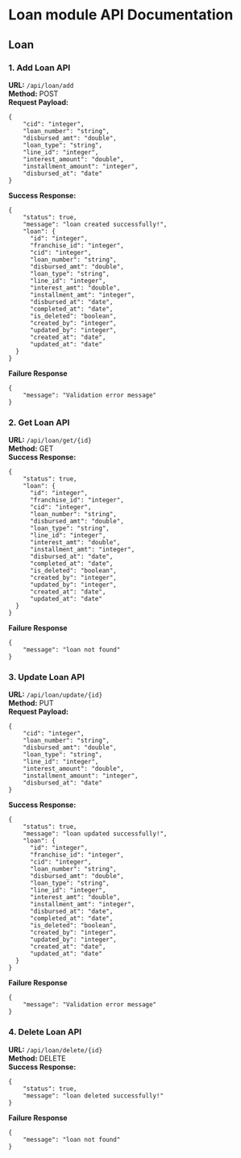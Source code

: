 # Loan module API Documentation

## Loan

### 1. Add Loan API

**URL:** `/api/loan/add`\
**Method:** POST\
**Request Payload:**
```
{
    "cid": "integer",
    "loan_number": "string",
    "disbursed_amt": "double",
    "loan_type": "string",
    "line_id": "integer",
    "interest_amount": "double",
    "installment_amount": "integer",
    "disbursed_at": "date"
}
```
**Success Response:**
```
{
    "status": true,
    "message": "loan created successfully!",
    "loan": {
      "id": "integer",
      "franchise_id": "integer",
      "cid": "integer",
      "loan_number": "string",
      "disbursed_amt": "double",
      "loan_type": "string",
      "line_id": "integer",
      "interest_amt": "double",
      "installment_amt": "integer",
      "disbursed_at": "date",
      "completed_at": "date",
      "is_deleted": "boolean",
      "created_by": "integer",
      "updated_by": "integer",
      "created_at": "date",
      "updated_at": "date"
  }
}
```
**Failure Response**
```
{
    "message": "Validation error message"
}
```

### 2. Get Loan API

**URL:** `/api/loan/get/{id}`\
**Method:** GET\
**Success Response:**
```
{
    "status": true,  
    "loan": {
      "id": "integer",
      "franchise_id": "integer",
      "cid": "integer",
      "loan_number": "string",
      "disbursed_amt": "double",
      "loan_type": "string",
      "line_id": "integer",
      "interest_amt": "double",
      "installment_amt": "integer",
      "disbursed_at": "date",
      "completed_at": "date",
      "is_deleted": "boolean",
      "created_by": "integer",
      "updated_by": "integer",
      "created_at": "date",
      "updated_at": "date"
  }
}
```
**Failure Response**
```
{
    "message": "loan not found"
}
```

### 3. Update Loan API

**URL:** `/api/loan/update/{id}`\
**Method:** PUT\
**Request Payload:**
```
{
    "cid": "integer",
    "loan_number": "string",
    "disbursed_amt": "double",
    "loan_type": "string",
    "line_id": "integer",
    "interest_amount": "double",
    "installment_amount": "integer",
    "disbursed_at": "date"
}
```
**Success Response:**
```
{
    "status": true,
    "message": "loan updated successfully!",
    "loan": {
      "id": "integer",
      "franchise_id": "integer",
      "cid": "integer",
      "loan_number": "string",
      "disbursed_amt": "double",
      "loan_type": "string",
      "line_id": "integer",
      "interest_amt": "double",
      "installment_amt": "integer",
      "disbursed_at": "date",
      "completed_at": "date",
      "is_deleted": "boolean",
      "created_by": "integer",
      "updated_by": "integer",
      "created_at": "date",
      "updated_at": "date"
  }
}
```
**Failure Response**
```
{
    "message": "Validation error message"
}
```

### 4. Delete Loan API

**URL:** `/api/loan/delete/{id}`\
**Method:** DELETE\
**Success Response:**
```
{
    "status": true,
    "message": "loan deleted successfully!"
}
```
**Failure Response**
```
{
    "message": "loan not found"
}
```

